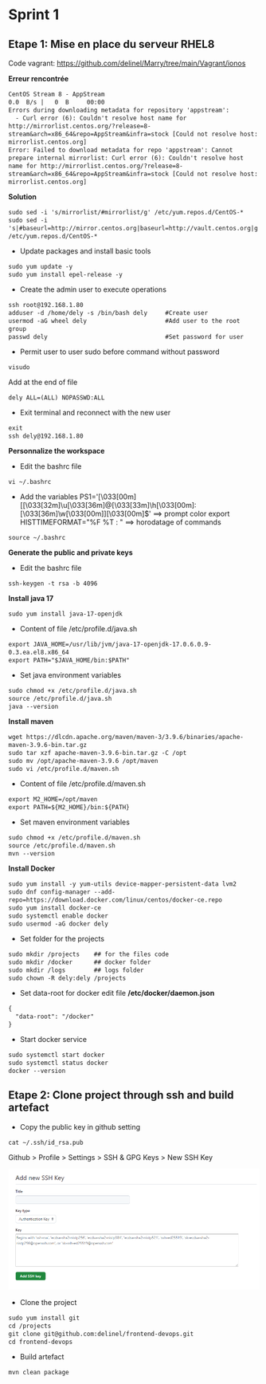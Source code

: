 # Sprint 1 #

## Etape 1: Mise en place du serveur RHEL8
Code vagrant: https://github.com/delinel/Marry/tree/main/Vagrant/ionos

**Erreur rencontrée**
```
CentOS Stream 8 - AppStream                                                                                         0.0  B/s |   0  B     00:00    
Errors during downloading metadata for repository 'appstream':
  - Curl error (6): Couldn't resolve host name for http://mirrorlist.centos.org/?release=8-stream&arch=x86_64&repo=AppStream&infra=stock [Could not resolve host: mirrorlist.centos.org]
Error: Failed to download metadata for repo 'appstream': Cannot prepare internal mirrorlist: Curl error (6): Couldn't resolve host name for http://mirrorlist.centos.org/?release=8-stream&arch=x86_64&repo=AppStream&infra=stock [Could not resolve host: mirrorlist.centos.org]
```
**Solution**
```
sudo sed -i 's/mirrorlist/#mirrorlist/g' /etc/yum.repos.d/CentOS-*
sudo sed -i 's|#baseurl=http://mirror.centos.org|baseurl=http://vault.centos.org|g' /etc/yum.repos.d/CentOS-*
```

- Update packages and install basic tools
```
sudo yum update -y
sudo yum install epel-release -y
```

- Create the admin user to execute operations
```
ssh root@192.168.1.80
adduser -d /home/dely -s /bin/bash dely     #Create user
usermod -aG wheel dely                      #Add user to the root group
passwd dely                                 #Set password for user
```
- Permit user to user sudo before command without password
```
visudo
```
Add at the end of file
```
dely ALL=(ALL) NOPASSWD:ALL
```
- Exit terminal and reconnect with the new user
```
exit
ssh dely@192.168.1.80
```

**Personnalize the workspace**
- Edit the bashrc file
```
vi ~/.bashrc
```
- Add the variables
PS1='\[\033[00m\][\[\033[32m\]\u\[\033[36m\]@\[\033[33m\]\h\[\033[00m\]:\[\033[36m\]\w\[\033[00m\]]\[\033[00m\]\$' ==> prompt color
export HISTTIMEFORMAT="%F %T : " ==> horodatage of commands
```
source ~/.bashrc
```

**Generate the public and private keys**
- Edit the bashrc file
```
ssh-keygen -t rsa -b 4096
```

**Install java 17**
```
sudo yum install java-17-openjdk
```
- Content of file /etc/profile.d/java.sh
```
export JAVA_HOME=/usr/lib/jvm/java-17-openjdk-17.0.6.0.9-0.3.ea.el8.x86_64
export PATH="$JAVA_HOME/bin:$PATH"
```
- Set java environment variables
```
sudo chmod +x /etc/profile.d/java.sh
source /etc/profile.d/java.sh
java --version
```

**Install maven**
```
wget https://dlcdn.apache.org/maven/maven-3/3.9.6/binaries/apache-maven-3.9.6-bin.tar.gz
sudo tar xzf apache-maven-3.9.6-bin.tar.gz -C /opt
sudo mv /opt/apache-maven-3.9.6 /opt/maven
sudo vi /etc/profile.d/maven.sh
```
- Content of file /etc/profile.d/maven.sh
```
export M2_HOME=/opt/maven
export PATH=${M2_HOME}/bin:${PATH}
```

- Set maven environment variables
```
sudo chmod +x /etc/profile.d/maven.sh
source /etc/profile.d/maven.sh
mvn --version
```

**Install Docker**

```
sudo yum install -y yum-utils device-mapper-persistent-data lvm2 
sudo dnf config-manager --add-repo=https://download.docker.com/linux/centos/docker-ce.repo
sudo yum install docker-ce
sudo systemctl enable docker
sudo usermod -aG docker dely
```
- Set folder for the projects
```
sudo mkdir /projects    ## for the files code
sudo mkdir /docker      ## docker folder
sudo mkdir /logs        ## logs folder
sudo chown -R dely:dely /projects
```
- Set data-root for docker
 edit file **/etc/docker/daemon.json**
```
{
  "data-root": "/docker"
}
```
- Start docker service
```
sudo systemctl start docker
sudo systemctl status docker
docker --version
```

## Etape 2: Clone project through ssh and build artefact

- Copy the public key in github setting
```
cat ~/.ssh/id_rsa.pub
```
Github > Profile > Settings > SSH & GPG Keys > New SSH Key

![alt text](image.png)

- Clone the project
```
sudo yum install git
cd /projects
git clone git@github.com:delinel/frontend-devops.git
cd frontend-devops
```
- Build artefact
```
mvn clean package
```






